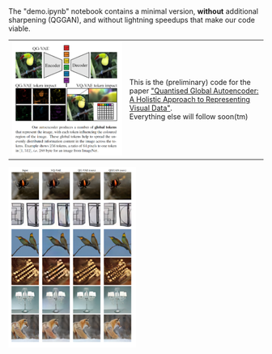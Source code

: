 <table>
  <tr>
    <td><img src="teaser.png" width="100%"></td>
    <td>This is the (preliminary) code for the paper <a href="https://arxiv.org/abs/2407.11913">"Quantised Global Autoencoder: A Holistic Approach to Representing Visual Data"</a>.<br/> Everything else will follow soon(tm)</td><br/><br/>The "demo.ipynb" notebook contains a minimal version, <b>without</b> additional sharpening (QGGAN), and without lightning speedups that make our code viable.
  </tr>
</table>
<img src="examples.png" width="50%">
